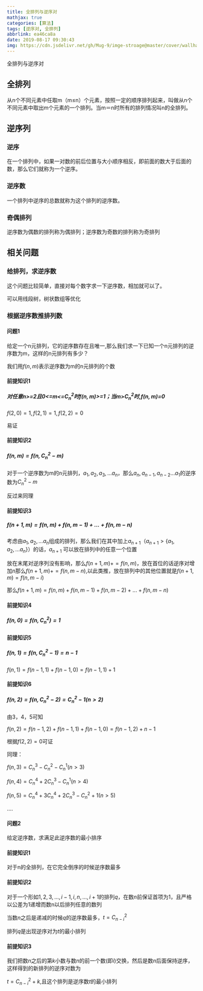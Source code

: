 ```yaml
---
title: 全排列与逆序对
mathjax: true
categories: [算法]
tags: [逆序对, 全排列]
abbrlink: ea46ca8a
date: 2019-08-17 09:30:43
img: https://cdn.jsdelivr.net/gh/Mug-9/imge-stroage@master/cover/wallhaven-q2rwer.2c5cxy5uq38k.png
---
```


全排列与逆序对

<!-- less-->

## 全排列

从n个不同元素中任取m（m≤n）个元素，按照一定的顺序排列起来，叫做从n个不同元素中取出m个元素的一个排列。当m＝n时所有的排列情况叫n的全排列。

## 逆序列

### 逆序

在一个排列中，如果一对数的前后位置与大小顺序相反，即前面的数大于后面的数，那么它们就称为一个逆序。

### 逆序数

一个排列中逆序的总数就称为这个排列的逆序数。

### 奇偶排列

逆序数为偶数的排列称为偶排列；逆序数为奇数的排列称为奇排列

## 相关问题

### 给排列，求逆序数

这个问题比较简单，直接对每个数字求一下逆序数，相加就可以了。

可以用线段树，树状数组等优化

### 根据逆序数推排列数

#### 问题1

给定一个n元排列，它的逆序数存在且唯一,那么我们求一下已知一个n元排列的逆序数为m，这样的n元排列有多少？

我们用$f(n,m)$表示逆序数为m的n元排列的个数

#### 前提知识1

##### 对任意n>=2且0<=m<=$C_n^2$时$f(n,m)$>=1；当m>$C_n^2$时,$f(n,m)$=0

$f(2,0)=1,f(2,1)=1,f(2,2)=0$

易证

#### 前提知识2

##### $f(n,m)=f(n,C_n^2-m)$

对于一个逆序数为m的n元排列，$a_1,a_2,a_3,...a_n$，那么$a_n,a_{n-1},a_{n-2}...a_1$的逆序数为$C_n^2-m$

反过来同理

#### 前提知识3

##### $f(n+1,m)=f(n,m)+f(n,m-1)+...+f(n,m-n)$

考虑由$a_1,a_2,...a_n$组成的排列，那么我们在其中加上$a_{n+1}（a_{n+1}>\{a_1,a_2,...a_n\}）$的话，$a_{n+1}$ 可以放在排列中的任意一个位置

放在末尾对逆序列没有影响，那么$f(n+1,m)+=f(n,m)$，放在首位的话逆序对增加$n$那么$f(n+1,m)+=f(n,m-n)$,以此类推，放在排列中的其他位置就是$f(n+1,m)=f(n,m-i)$

那么$f(n+1,m)=f(n,m)+f(n,m-1)+f(n,m-2)+...+f(n,m-n)$

#### 前提知识4

##### $f(n,0)=f(n,C_n^2)=1$

#### 前提知识5

##### $f(n,1)=f(n,C_n^2-1)=n-1$

$f(n,1)=f(n-1,1)+f(n-1,0)=f(n-1,1)+1$

#### 前提知识6

##### $f(n,2)=f(n,C_n^2-2)=C_n^2-1(n>2)$

由3，4，5可知

$f(n,2)=f(n-1,2)+f(n-1,1)+f(n-1,0)=f(n-1,2)+n-1$

根据$f(2,2)=0$可证

同理：

$f(n,3)=C_n^3-C_n^2-C_n^1(n>3)$

$f(n,4)=C_n^4+2C_n^3-C_n^1(n>4)$

$f(n,5)=C_n^4+3C_n^4+2C_n^3-C_n^2+1(n>5)$

$....$

#### 问题2

给定逆序数，求满足此逆序数的最小排序

#### 前提知识1

对于n的全排列，在它完全倒序的时候逆序数最多

#### 前提知识2

对于一个形如$1,2,3,...,i-1,i,n,...,i+1$的排列$q$，在数$n$前保证首项为1，且严格以公差为1递增而数n以后排列任意的数列

当数$n$之后是递减的时候$q$的逆序数最多，$t=C_{n-i}^{2}$

排列$q$是出现逆序对为$t$的最小排列

#### 前提知识3

我们把数$n$之后的第$k$小数与数$n$的前一个数(即$i$)交换，然后是数$n$后面保持逆序，这样得到的新排列的逆序对数为

$t=C_{n-i}^2+k$,且这个排列是逆序数$t$的最小排列



